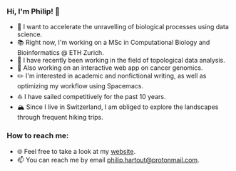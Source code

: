 ### Hi, I'm Philip! 👋

- 🔭 I want to accelerate the unravelling of biological processes using data science.
- :books: Right now, I'm working on a MSc in Computational Biology and Bioinformatics @ ETH Zurich.
- :doughnut: I have recently been working in the field of topological data analysis.
- :dna: Also working on an interactive web app on cancer genomics.
- :pencil2: I'm interested in academic and nonfictional writing, as well as optimizing my workflow using Spacemacs.
- :sailboat: I have sailed competitively for the past 10 years.
- :mountain_snow: Since I live in Switzerland, I am obliged to explore the landscapes through frequent hiking trips.


### How to reach me:
- :globe_with_meridians: Feel free to take a look at my [website](https://pjhartout.github.io).
- 📫 You can reach me by email philip.hartout@protonmail.com.
